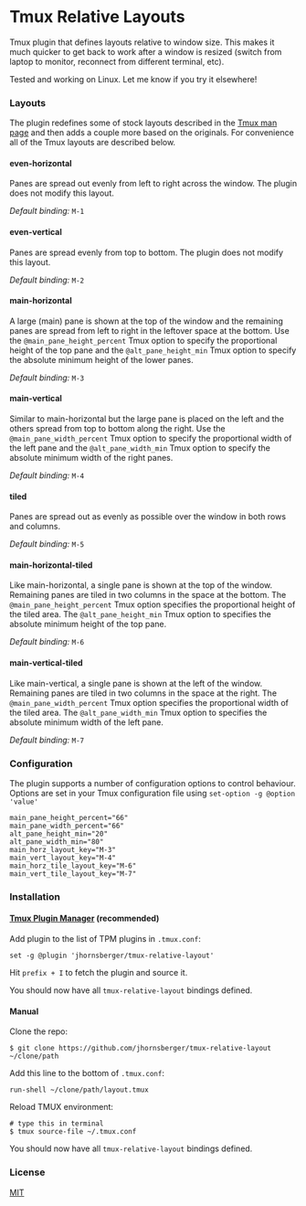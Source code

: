 # Tmux Relative Layouts

Tmux plugin that defines layouts relative to window size. This makes it much quicker to get back to work after a window is resized (switch from laptop to monitor, reconnect from different terminal, etc).

Tested and working on Linux. Let me know if you try it elsewhere!

### Layouts
The plugin redefines some of stock layouts described in the [Tmux man page](http://man.openbsd.org/OpenBSD-current/man1/tmux.1) and then adds a couple more based on the originals. For convenience all of the Tmux layouts are described below.

#### even-horizontal
Panes are spread out evenly from left to right across the window. The plugin does not modify this layout.

*Default binding:* `M-1`

#### even-vertical
Panes are spread evenly from top to bottom. The plugin does not modify this layout.

*Default binding:* `M-2`

#### main-horizontal
A large (main) pane is shown at the top of the window and the remaining panes are spread from left to right in the leftover space at the bottom. Use the `@main_pane_height_percent` Tmux option to specify the proportional height of the top pane and the `@alt_pane_height_min` Tmux option to specify the absolute minimum height of the lower panes.

*Default binding:* `M-3`

#### main-vertical
Similar to main-horizontal but the large pane is placed on the left and the others spread from top to bottom along the right. Use the `@main_pane_width_percent` Tmux option to specify the proportional width of the left pane and the `@alt_pane_width_min` Tmux option to specify the absolute minimum width of the right panes.

*Default binding:* `M-4`

#### tiled
Panes are spread out as evenly as possible over the window in both rows and columns.

*Default binding:* `M-5`

#### main-horizontal-tiled
Like main-horizontal, a single pane is shown at the top of the window. Remaining panes are tiled in two columns in the space at the bottom. The `@main_pane_height_percent` Tmux option specifies the proportional height of the tiled area. The `@alt_pane_height_min` Tmux option to specifies the absolute minimum height of the top pane.

*Default binding:* `M-6`

#### main-vertical-tiled
Like main-vertical, a single pane is shown at the left of the window. Remaining panes are tiled in two columns in the space at the right. The `@main_pane_width_percent` Tmux option specifies the proportional width of the tiled area. The `@alt_pane_width_min` Tmux option to specifies the absolute minimum width of the left pane.

*Default binding:* `M-7`

### Configuration

The plugin supports a number of configuration options to control behaviour. Options are set in your Tmux configuration file using `set-option -g @option 'value'`

```
main_pane_height_percent="66"
main_pane_width_percent="66"
alt_pane_height_min="20"
alt_pane_width_min="80"
main_horz_layout_key="M-3"
main_vert_layout_key="M-4"
main_horz_tile_layout_key="M-6"
main_vert_tile_layout_key="M-7"
```

### Installation
#### [Tmux Plugin Manager](https://github.com/tmux-plugins/tpm) (recommended)
Add plugin to the list of TPM plugins in `.tmux.conf`:

    set -g @plugin 'jhornsberger/tmux-relative-layout'

Hit `prefix + I` to fetch the plugin and source it.

You should now have all `tmux-relative-layout` bindings defined.

#### Manual
Clone the repo:

    $ git clone https://github.com/jhornsberger/tmux-relative-layout ~/clone/path

Add this line to the bottom of `.tmux.conf`:

    run-shell ~/clone/path/layout.tmux

Reload TMUX environment:

    # type this in terminal
    $ tmux source-file ~/.tmux.conf

You should now have all `tmux-relative-layout` bindings defined.

### License
[MIT](LICENSE.md)
